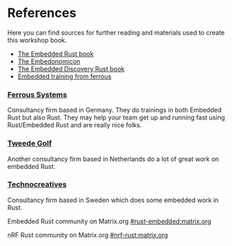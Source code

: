 # References

Here you can find sources for further reading and materials used to
create this workshop book.


* [The Embedded Rust book](https://docs.rust-embedded.org/)
* [The Embedonomicon](https://docs.rust-embedded.org/embedonomicon)
* [The Embedded Discovery Rust
  book](https://docs.rust-embedded.org/discovery/)
* [Embedded training from ferrous](https://embedded-trainings.ferrous-systems.com)

### [Ferrous Systems](https://ferrous-systems.com/)

Consultancy firm based in Germany. They do trainings in both Embedded
Rust but also Rust. They may help your team get up and running fast
using Rust/Embedded Rust and are really nice folks.

### [Tweede Golf](https://tweedegolf.nl/en)

Another consultancy firm based in Netherlands do a lot of great work on
embedded Rust.


### [Technocreatives](https://technocreatives.com)

Consultancy firm based in Sweden which does some embedded work in Rust.

Embedded Rust community on Matrix.org
[#rust-embedded:matrix.org](https://matrix.to/#/!BHcierreUuwCMxVqOf:matrix.org)

nRF Rust community on Matrix.org
[#nrf-rust:matrix.org](https://matrix.to/#/!BHcierreUuwCMxVqOf:matrix.org)
